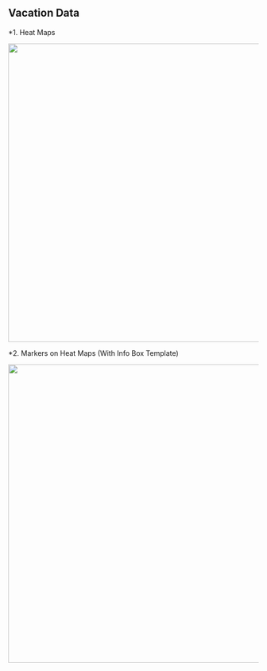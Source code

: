 Vacation Data
--------------------------------------------

*1. Heat Maps

<img src="../GMAP_HeatMap.html" width="600">

*2. Markers on Heat Maps (With Info Box Template)

<img src="../GMAP_HotelMarkerOnHeatMap.html" width="600">